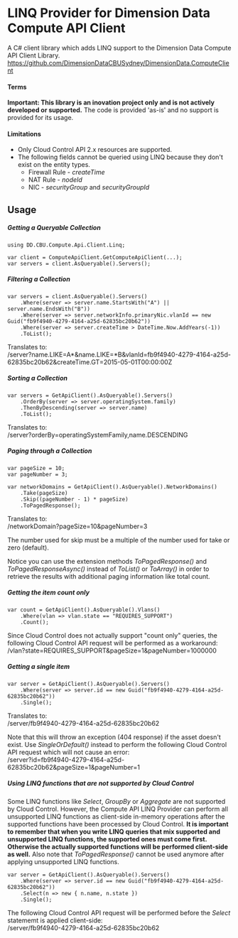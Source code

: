 # LINQ Provider for Dimension Data Compute API Client

A C# client library which adds LINQ support to the Dimension Data Compute API Client Library.
https://github.com/DimensionDataCBUSydney/DimensionData.ComputeClient

#### Terms
**Important: This library is an inovation project only and is not actively developed or supported.** The code is provided 'as-is' and no support is provided for its usage.

#### Limitations
* Only Cloud Control API 2.x resources are supported.
* The following fields cannot be queried using LINQ because they don't exist on the entity types.
    * Firewall Rule - *createTime*
    * NAT Rule - *nodeId*
    * NIC - *securityGroup* and *securityGroupId*

## Usage 

##### Getting a Queryable Collection
    using DD.CBU.Compute.Api.Client.Linq;
    
    var client = ComputeApiClient.GetComputeApiClient(...);
    var servers = client.AsQueryable().Servers();

##### Filtering a Collection
    var servers = client.AsQueryable().Servers()
        .Where(server => server.name.StartsWith("A") || server.name.EndsWith("B"))
        .Where(server => server.networkInfo.primaryNic.vlanId == new Guid("fb9f4940-4279-4164-a25d-62835bc20b62"))
        .Where(server => server.createTime > DateTime.Now.AddYears(-1))
        .ToList();

Translates to:  
    /server?name.LIKE=A*&name.LIKE=*B&vlanId=fb9f4940-4279-4164-a25d-62835bc20b62&createTime.GT=2015-05-01T00:00:00Z

##### Sorting a Collection
    var servers = GetApiClient().AsQueryable().Servers()
        .OrderBy(server => server.operatingSystem.family)
        .ThenByDescending(server => server.name)
        .ToList();

Translates to:  
    /server?orderBy=operatingSystemFamily,name.DESCENDING

##### Paging through a Collection
    var pageSize = 10;
    var pageNumber = 3;
    
    var networkDomains = GetApiClient().AsQueryable().NetworkDomains()
        .Take(pageSize)
        .Skip((pageNumber - 1) * pageSize)
        .ToPagedResponse();
        
Translates to:  
    /networkDomain?pageSize=10&pageNumber=3

The number used for skip must be a multiple of the number used for take or zero (default).

Notice you can use the extension methods *ToPagedResponse()* and *ToPagedResponseAsync()* instead of *ToList()* or *ToArray()* in order to retrieve the results with additional paging information like total count.

##### Getting the item count only
    var count = GetApiClient().AsQueryable().Vlans()
        .Where(vlan => vlan.state == "REQUIRES_SUPPORT")
        .Count();

Since Cloud Control does not actually support "count only" queries, the following Cloud Control API request will be performed as a workaround:  
    /vlan?state=REQUIRES_SUPPORT&pageSize=1&pageNumber=1000000

##### Getting a single item
    var server = GetApiClient().AsQueryable().Servers()
        .Where(server => server.id == new Guid("fb9f4940-4279-4164-a25d-62835bc20b62"))
        .Single();

Translates to:  
    /server/fb9f4940-4279-4164-a25d-62835bc20b62

Note that this will throw an exception (404 response) if the asset doesn't exist. Use *SingleOrDefault()* instead to perform the following Cloud Control API request which will not cause an error:  
    /server?id=fb9f4940-4279-4164-a25d-62835bc20b62&pageSize=1&pageNumber=1

##### Using LINQ functions that are not supported by Cloud Control
Some LINQ functions like *Select*, *GroupBy* or *Aggregate* are not supported by Cloud Control. However, the Compute API LINQ Provider can perform all unsupported LINQ functions as client-side in-memory operations after the supported functions have been processed by Cloud Control. **It is important to remember that when you write LINQ queries that mix supported and unsupported LINQ functions, the supported ones must come first. Otherwise the actually supported functions will be performed client-side as well.** Also note that *ToPagedResponse()* cannot be used anymore after applying unsupported LINQ functions.

    var server = GetApiClient().AsQueryable().Servers()
        .Where(server => server.id == new Guid("fb9f4940-4279-4164-a25d-62835bc20b62"))
        .Select(n => new { n.name, n.state })
        .Single();

The following Cloud Control API request will be performed before the *Select* statememt is applied client-side:  
    /server/fb9f4940-4279-4164-a25d-62835bc20b62
